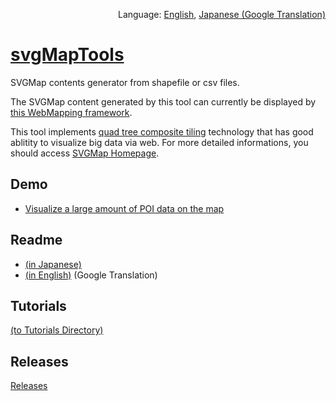 <p align="right">Language: <a href="https://svgmap.github.io/svgMapTools/">English</a>, <a href="https://translate.google.com/translate?sl=en&tl=ja&u=https%3A%2F%2Fsvgmap.github.io%2FsvgMapTools%2F">Japanese (Google Translation)</a></p>

# [svgMapTools](https://svgmap.github.io/svgMapTools/)
SVGMap contents generator from shapefile or csv files.

The SVGMap content generated by this tool can currently be displayed by [this WebMapping framework](https://github.com/svgmap/svgMapLv0.1).

This tool implements [quad tree composite tiling](https://www.slideshare.net/totipalmate/quad-tree-composite-tiling-in-english) technology that has good ablitity to visualize big data via web. For more detailed informations, you should access [SVGMap Homepage](https://svgmap.org/).

## Demo
* [Visualize a large amount of POI data on the map](http://svgmap.org/devinfo/devkddi/lvl0.1/demos/demo0.html#visibleLayer=worldcities)

## Readme
* [(in Japanese)](./readMeFirstJA.md)
* [(in English)](https://translate.google.com/translate?hl=&sl=ja&tl=en&u=https%3A%2F%2Fsvgmap.github.io%2FsvgMapTools%2FreadMeFirstJA.html&sandbox=1) (Google Translation)
<!-- * [(in English)](./readMeFirstEN.md) -->

## Tutorials
[(to Tutorials Directory)](tutorials)

## Releases
[Releases](https://github.com/svgmap/svgMapTools/releases)

